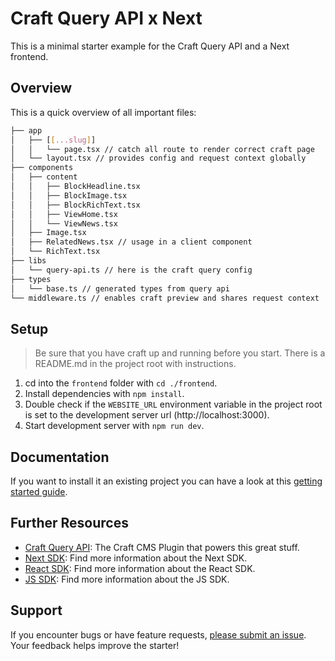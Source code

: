 # Craft Query API x Next

This is a minimal starter example for the Craft Query API and a Next frontend.

## Overview

This is a quick overview of all important files:

```bash
├── app
│   ├── [[...slug]]
│   │   └── page.tsx // catch all route to render correct craft page
│   └── layout.tsx // provides config and request context globally
├── components
│   ├── content
│   │   ├── BlockHeadline.tsx
│   │   ├── BlockImage.tsx
│   │   ├── BlockRichText.tsx
│   │   ├── ViewHome.tsx
│   │   └── ViewNews.tsx
│   ├── Image.tsx
│   ├── RelatedNews.tsx // usage in a client component
│   └── RichText.tsx
├── libs
│   └── query-api.ts // here is the craft query config
├── types
│   └── base.ts // generated types from query api
└── middleware.ts // enables craft preview and shares request context
```

## Setup

> Be sure that you have craft up and running before you start. There is a README.md in the project root with instructions.

1. cd into the `frontend` folder with `cd ./frontend`.
2. Install dependencies with `npm install`.
3. Double check if the `WEBSITE_URL` environment variable in the project root is set to the development server url (http://localhost:3000).
4. Start development server with `npm run dev`.

## Documentation

If you want to install it an existing project you can have a look at this [getting started guide](https://samuelreichor.at/libraries/query-api-next/get-started/quick-start).

## Further Resources

- [Craft Query API](https://samuelreichor.at/libraries/craft-query-api): The Craft CMS Plugin that powers this great stuff.
- [Next SDK](https://samuelreichor.at/libraries/query-api-next): Find more information about the Next SDK.
- [React SDK](https://samuelreichor.at/libraries/query-api-react): Find more information about the React SDK.
- [JS SDK](https://samuelreichor.at/libraries/js-craftcms-api): Find more information about the JS SDK.

## Support

If you encounter bugs or have feature requests, [please submit an issue](https://github.com/samuelreichor/query-api-craft-starter/issues/new). Your feedback helps improve the starter!
